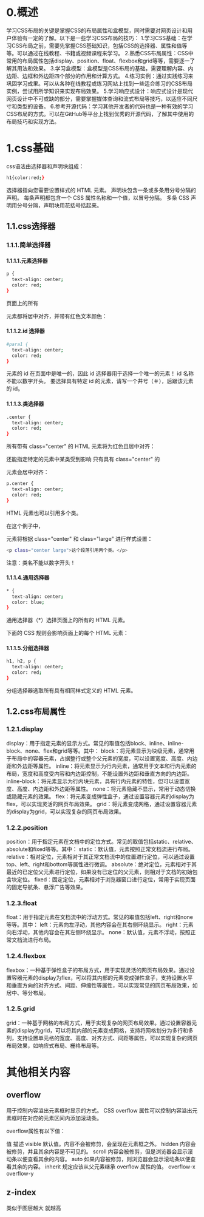 # 0.概述
学习CSS布局的关键是掌握CSS的布局属性和盒模型，同时需要对网页设计和用户体验有一定的了解。以下是一些学习CSS布局的技巧：
1.学习CSS基础：在学习CSS布局之前，需要先掌握CSS基础知识，包括CSS的选择器、属性和值等等。可以通过在线教程、书籍或视频课程来学习。
2.熟悉CSS布局属性：CSS中常用的布局属性包括display、position、float、flexbox和grid等等，需要逐一了解其用法和效果。
3.学习盒模型：盒模型是CSS布局的基础，需要理解内容、内边距、边框和外边距四个部分的作用和计算方式。
4.练习实例：通过实践练习来巩固学习成果。可以从各种在线教程或练习网站上找到一些适合练习的CSS布局实例，尝试用所学知识来实现布局效果。
5.学习响应式设计：响应式设计是现代网页设计中不可或缺的部分，需要掌握媒体查询和流式布局等技巧，以适应不同尺寸和类型的设备。
6.参考开源代码：学习其他开发者的代码也是一种有效的学习CSS布局的方式。可以在GitHub等平台上找到优秀的开源代码，了解其中使用的布局技巧和实现方法。

# 1.css基础

css语法由选择器和声明块组成：
```bash
h1{color:red;}
```
选择器指向您需要设置样式的 HTML 元素。
声明块包含一条或多条用分号分隔的声明。
每条声明都包含一个 CSS 属性名称和一个值，以冒号分隔。
多条 CSS 声明用分号分隔，声明块用花括号括起来。

## 1.1.css选择器

### 1.1.1.简单选择器

#### 1.1.1.1.元素选择器
```bash
p {
  text-align: center;
  color: red;
}
```
页面上的所有 <p> 元素都将居中对齐，并带有红色文本颜色：

#### 1.1.1.2.id 选择器
```bash
#para1 {
  text-align: center;
  color: red;
}
```
元素的 id 在页面中是唯一的，因此 id 选择器用于选择一个唯一的元素！
id 名称不能以数字开头。
要选择具有特定 id 的元素，请写一个井号（＃），后跟该元素的 id。

#### 1.1.1.3.类选择器
```bash
.center {
  text-align: center;
  color: red;
}
```
所有带有 class="center" 的 HTML 元素将为红色且居中对齐：

还能指定特定的元素中某类受到影响
只有具有 class="center" 的 <p> 元素会居中对齐：
```bash
p.center {
  text-align: center;
  color: red;
}
```
HTML 元素也可以引用多个类。

在这个例子中，<p> 元素将根据 class="center" 和 class="large" 进行样式设置：
```bash
<p class="center large">这个段落引用两个类。</p>
```
注意：类名不能以数字开头！

#### 1.1.1.4.通用选择器
```bash
* {
  text-align: center;
  color: blue;
}
```

通用选择器（*）选择页面上的所有的 HTML 元素。

下面的 CSS 规则会影响页面上的每个 HTML 元素：

#### 1.1.1.5.分组选择器
```bash
h1, h2, p {
  text-align: center;
  color: red;
}
```
分组选择器选取所有具有相同样式定义的 HTML 元素。

## 1.2.css布局属性

### 1.2.1.display
display：用于指定元素的显示方式。常见的取值包括block、inline、inline-block、none、flex和grid等等。其中：
block：将元素显示为块级元素，通常用于布局中的容器元素，占据整行或整个父元素的宽度，可以设置宽度、高度、内边距和外边距等属性。
inline：将元素显示为行内元素，通常用于文本和行内元素的布局，宽度和高度受内容和内边距控制，不能设置外边距和垂直方向的内边距。
inline-block：将元素显示为行内块元素，具有行内元素的特性，但可以设置宽度、高度、内边距和外边距等属性。
none：将元素隐藏不显示，常用于动态切换或隐藏元素的效果。
flex：将元素变成弹性盒子，通过设置容器元素的display为flex，可以实现灵活的网页布局效果。
grid：将元素变成网格，通过设置容器元素的display为grid，可以实现复杂的网页布局效果。
### 1.2.2.position
position：用于指定元素在文档中的定位方式。常见的取值包括static、relative、absolute和fixed等等。其中：
static：默认值，元素按照正常文档流进行布局。
relative：相对定位，元素相对于其正常文档流中的位置进行定位，可以通过设置top、left、right和bottom等属性进行微调。
absolute：绝对定位，元素相对于其最近的已定位父元素进行定位，如果没有已定位的父元素，则相对于文档的初始包含块定位。
fixed：固定定位，元素相对于浏览器窗口进行定位，常用于实现页面的固定导航条、悬浮广告等效果。
### 1.2.3.float
float：用于指定元素在文档流中的浮动方式。常见的取值包括left、right和none等等。其中：
left：元素向左浮动，其他内容会在其右侧环绕显示。
right：元素向右浮动，其他内容会在其左侧环绕显示。
none：默认值，元素不浮动，按照正常文档流进行布局。
### 1.2.4.flexbox
flexbox：一种基于弹性盒子的布局方式，用于实现灵活的网页布局效果。通过设置容器元素的display为flex，可以将其内部的元素变成弹性盒子，支持设置水平和垂直方向的对齐方式、间距、伸缩性等属性，可以实现常见的网页布局效果，如居中、等分布局。
### 1.2.5.grid
grid：一种基于网格的布局方式，用于实现复杂的网页布局效果。通过设置容器元素的display为grid，可以将其内部的元素变成网格，支持将网格划分为多行和多列，支持设置单元格的宽度、高度、对齐方式、间距等属性，可以实现复杂的网页布局效果，如响应式布局、栅格布局等。

# 其他相关内容

## overflow

用于控制内容溢出元素框时显示的方式。
CSS overflow 属性可以控制内容溢出元素框时在对应的元素区间内添加滚动条。

overflow属性有以下值：

值	描述
visible	默认值。内容不会被修剪，会呈现在元素框之外。
hidden	内容会被修剪，并且其余内容是不可见的。
scroll	内容会被修剪，但是浏览器会显示滚动条以便查看其余的内容。
auto	如果内容被修剪，则浏览器会显示滚动条以便查看其余的内容。
inherit	规定应该从父元素继承 overflow 属性的值。
overflow-x
overflow-y

## z-index
类似于图层越大 就越高
